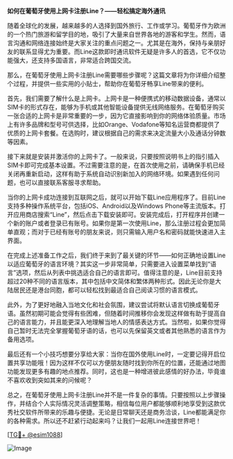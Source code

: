 **如何在葡萄牙使用上网卡注册Line？——轻松搞定海外通讯**

随着全球化的发展，越来越多的人选择到国外旅行、工作或学习。葡萄牙作为欧洲的一个热门旅游和留学目的地，吸引了大量来自世界各地的游客和学生。然而，语言沟通和网络连接始终是大家关注的重点问题之一。尤其是在海外，保持与亲朋好友的联系显得尤为重要。而Line这款即时通讯软件无疑是许多人的首选，它不仅功能强大，还支持多国语言，非常适合跨国交流。

那么，在葡萄牙使用上网卡注册Line需要哪些步骤呢？这篇文章将为你详细介绍整个过程，并提供一些实用的小贴士，帮助你在葡萄牙畅享Line带来的便利。

首先，我们需要了解什么是上网卡。上网卡是一种便携式的移动数据设备，通常以SIM卡的形式存在，能够为手机或其他智能设备提供无线网络服务。在葡萄牙购买一张合适的上网卡是非常重要的一步，因为它直接影响到你的网络体验质量。市场上有许多品牌和型号可供选择，比如Orange、Vodafone等知名运营商都提供了优质的上网卡套餐。在选购时，建议根据自己的需求来决定流量大小及通话分钟数等因素。

接下来就是安装并激活你的上网卡了。一般来说，只要按照说明书上的指引插入SIM卡即可完成基本设置。不过需要注意的是，在首次使用之前，请确保手机已经关闭再重新启动，这样有助于系统自动识别新加入的网络环境。如果遇到任何问题，也可以直接联系客服寻求帮助。

当你的上网卡成功连接到互联网之后，就可以开始下载Line应用程序了。目前Line支持多种操作系统平台，包括iOS、Android以及Windows Phone等主流版本。打开应用商店搜索“Line”，然后点击下载安装即可。安装完成后，打开程序并创建一个新的账户或者登录已有账号。如果你是第一次使用Line，那么注册过程会更加简单直观；而对于已经有账号的朋友来说，则只需输入用户名和密码就能快速进入主界面。

在完成上述准备工作之后，我们终于来到了最关键的环节——如何正确地设置Line以适应葡萄牙的语言环境？其实这一步非常简单，只需要进入设置菜单找到“语言”选项，然后从列表中挑选适合自己的语言即可。值得注意的是，Line目前支持超过20种不同的语言版本，其中包括中文简体和繁体两种形式。因此无论你是大陆居民还是港台同胞，都可以轻松找到最适合自己阅读习惯的语言模式。

此外，为了更好地融入当地文化和社会氛围，建议尝试将默认语言切换成葡萄牙语。虽然初期可能会觉得有些困难，但随着时间推移你会发现这样做有助于提高自己的语言能力，并且能更深入地理解当地人的情感表达方式。当然啦，如果你觉得自己暂时无法完全掌握葡萄牙语的话，也可以先保留英文或者其他熟悉的语言作为备用选项。

最后还有一个小技巧想要分享给大家：当你在国外使用Line时，一定要记得开启位置共享功能哦！因为这样不仅可以方便朋友随时找到你所在的位置，还能通过地图功能发现更多有趣的地点推荐。同时，这也是一种增进彼此感情的好办法，毕竟谁不喜欢收到突如其来的问候呢？

总之，在葡萄牙使用上网卡注册Line并不是一件复杂的事情。只要按照以上步骤操作，并结合个人实际情况灵活调整策略，相信每位用户都能够顺利地享受到这款优秀社交软件所带来的乐趣与便捷。无论是日常聊天还是商务洽谈，Line都能满足你的各种需求。所以还不赶紧行动起来吗？让我们一起用Line连接世界吧！

[[TG💪+ @esim1088](https://t.me/s/esim1088)]

![Image](https://i.postimg.cc/4NQfJmqS/Snipaste-2025-05-13-00-14-12.png)
